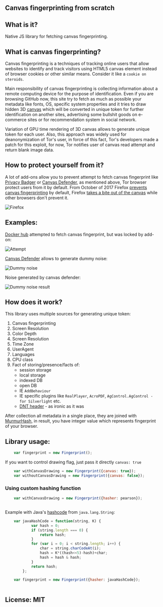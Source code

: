 ## Canvas fingerprinting from scratch

## What is it?

Native JS library for fetching canvas fingerprinting.

## What is canvas fingerprinting?

Canvas fingerprinting is a techniques of tracking online users that allow websites to identify and track visitors using 
HTML5 canvas element instead of browser cookies or other similar means. Consider it like a `cookie on steroids`.

Main responsibility of canvas fingerprinting is collecting information about a remote computing device for the purpose 
of identification. Even if you are browsing GitHub now, this site try to fetch as much as possible your metadata like 
fonts, OS, specific system properties and it tries to draw hidden 3D [canvas](https://en.wikipedia.org/wiki/Canvas_element) 
which will be converted in unique token for  further identification on another sites, advertising some bullshit goods
on e-commerce sites or for recommendation system in social network.

Variation of GPU time rendering of 3D canvas allows to generate unique token for each user.
Also, this approach was widely used for deanonymization of Tor's user, in force of this fact, Tor's developers made 
a patch for this exploit, for now, Tor notifies user of canvas read attempt and return blank image data.

## How to protect yourself from it?

A lot of add-ons allow you to prevent attempt to fetch canvas fingerprint like 
[Privacy Badger](https://en.wikipedia.org/wiki/Privacy_Badger) 
or [Canvas Defender](https://chrome.google.com/webstore/detail/canvas-defender/obdbgnebcljmgkoljcdddaopadkifnpm?hl=en),
as mentioned above, Tor browser protect users from it by default. From October of 2017 Firefox [prevents canvas
fingerprinting](https://thehackernews.com/2017/10/canvas-browser-fingerprint-blocker.html) by default,
Firefox [takes a bite out of the canvas](https://nakedsecurity.sophos.com/2017/10/30/firefox-takes-a-bite-out-of-the-canvas-super-cookie/) while other browsers don't prevent it.

![Firefox](https://github.com/arukavytsia/canvas-fingerprinting/raw/master/assets/images/0.png "Firefox")

## Examples:
[Docker hub](https://hub.docker.com/) attempted to fetch canvas fingerprint, but was locked by add-on:


![Attempt](https://github.com/arukavytsia/canvas-fingerprinting/raw/master/assets/images/2.png "Attempt to fetch fingerprint")


[Canvas Defender](https://chrome.google.com/webstore/detail/canvas-defender/obdbgnebcljmgkoljcdddaopadkifnpm?hl=en)
allows to generate dummy noise:

![Dummy noise](https://github.com/arukavytsia/canvas-fingerprinting/raw/master/assets/images/3.png "Dummy fingerprint")

Noise generated by canvas defender:

![Dummy noise result](https://github.com/arukavytsia/canvas-fingerprinting/raw/master/assets/images/1.png "Generated dummy fingerprint")


## How does it work?

This library uses multiple sources for generating unique token:

1. Canvas fingerprinting
2. Screen Resolution
3. Color Depth
4. Screen Resolution
5. Time Zone
6. UserAgent
7. Languages
8. CPU class
9. Fact of storing/presence/facts of:
    - session storage
    - local storage
    - indexed DB
    - open DB
    - IE `AddBehaviour`
    - IE specific plugins like `RealPlayer`, `AcroPDF`, `AgControl.AgControl - for Silverlight` etc.
    - [DNT header](https://en.wikipedia.org/wiki/Do_Not_Track) - as ironic as it was

After collection all metadata in a single place, they are joined with 
[MurmurHash](https://en.wikipedia.org/wiki/MurmurHash), in result, you have integer value which represents fingerprint
of your browser.
    
## Library usage:

```javascript
    var fingerprint = new Fingerprint();
```

If you want to control drawing flag, just pass it directly `canvas: true` 
```javascript
    var withCanvasDrawing = new Fingerprint({canvas: true});
    var withoutCanvasDrawing = new Fingerprint({canvas: false});
```

### Using custom hashing function

```javascript
    var withCanvasDrawing = new Fingerprint({hasher: pearson});
   
```

Example with Java's [hashcode](https://en.wikipedia.org/wiki/Java_hashCode())
from `java.lang.String`:
```javascript
    var javaHashCode = function(string, K) {
            var hash = 0;
            if (string.length === 0) {
                return hash;
            }
            for (var i = 0; i < string.length; i++) {
                char = string.charCodeAt(i);
                hash = K*((hash<<5)-hash)+char;
                hash = hash & hash;
            }
            return hash;
        };

    var fingerprint = new Fingerprint({hasher: javaHashCode});
   
```

## **License: MIT**